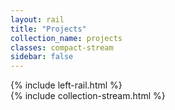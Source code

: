 ```yaml
---
layout: rail
title: "Projects"
collection_name: projects
classes: compact-stream
sidebar: false
---
```

<div class="rail-container">
  <div class="rail-layout">
    {% include left-rail.html %}
    <main class="rail-main">
      {% include collection-stream.html %}
    </main>
  </div>
</div>
